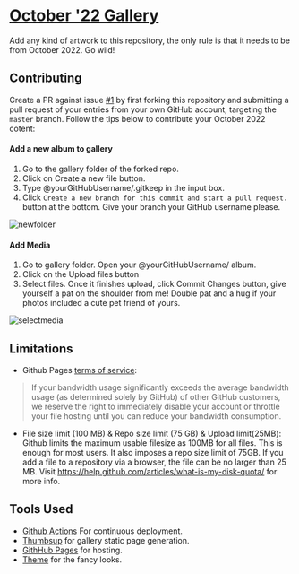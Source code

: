 # [October '22 Gallery](https://ekinhbayar.github.io/hacktoberfest-gallery/)
Add any kind of artwork to this repository, the only rule is that it needs to be from October 2022. Go wild! 

## Contributing
Create a PR against issue [#1](https://github.com/ekinhbayar/hacktoberfest-gallery/issues/1) by first forking this repository and submitting a pull request of your entries from your own GitHub account, targeting the `master` branch. Follow the tips below to contribute your October 2022 cotent:

#### Add a new album to gallery
1. Go to the gallery folder of the forked repo.
2. Click on Create a new file button.
3. Type @yourGitHubUsername/.gitkeep in the input box.
4. Click `Create a new branch for this commit and start a pull request.` button at the bottom. Give your branch your GitHub username please.

![newfolder](https://media.giphy.com/media/455paOHOAWr4KWNOtg/giphy.gif)

#### Add Media
1. Go to gallery folder. Open your @yourGitHubUsername/ album.
2. Click on the Upload files button
3. Select files. Once it finishes upload, click Commit Changes button, give yourself a pat on the shoulder from me! Double pat and a hug if your photos included a cute pet friend of yours.

![selectmedia](https://media.giphy.com/media/2uIfenjYx5anbQOEAo/giphy.gif)

## Limitations
* Github Pages [terms of service](https://help.github.com/articles/github-terms-of-service/):
> If your bandwidth usage significantly exceeds the average bandwidth usage (as determined solely by GitHub) of other GitHub customers, we reserve the right to immediately disable your account or throttle your file hosting until you can reduce your bandwidth consumption.

* File size limit (100 MB) & Repo size limit (75 GB) & Upload limit(25MB): Github limits the maximum usable filesize as 100MB for all files. This is enough for most users. It also imposes a repo size limit of 75GB. If you add a file to a repository via a browser, the file can be no larger than 25 MB. Visit https://help.github.com/articles/what-is-my-disk-quota/ for more info.

## Tools Used
* [Github Actions](https://github.com/features/actions) For continuous deployment.
* [Thumbsup](https://thumbsup.github.io/) for gallery static page generation.
* [GithHub Pages](https://pages.github.com/) for hosting.
* [Theme](https://github.com/gautamkrishnar/github-pages-gallery) for the fancy looks.
